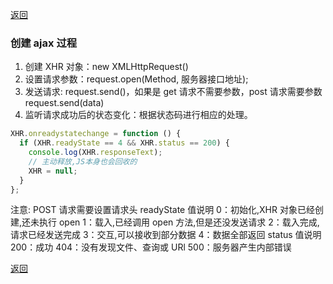 [返回](./js.md)

### 创建 ajax 过程


1. 创建 XHR 对象：new XMLHttpRequest()
2. 设置请求参数：request.open(Method, 服务器接口地址);
3. 发送请求: request.send()，如果是 get 请求不需要参数，post 请求需要参数 request.send(data)
4. 监听请求成功后的状态变化：根据状态码进行相应的处理。

```javascript
XHR.onreadystatechange = function () {
  if (XHR.readyState == 4 && XHR.status == 200) {
    console.log(XHR.responseText);
    // 主动释放,JS本身也会回收的
    XHR = null;
  }
};
```

注意: POST 请求需要设置请求头 readyState 值说明
0：初始化,XHR 对象已经创建,还未执行 open
1：载入,已经调用 open 方法,但是还没发送请求
2：载入完成,请求已经发送完成
3：交互,可以接收到部分数据
4：数据全部返回 status 值说明 200：成功 404：没有发现文件、查询或 URl 500：服务器产生内部错误

[返回](./js.md)
